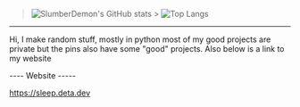 > ![SlumberDemon's GitHub stats](https://github-readme-stats.vercel.app/api?username=slumberdemon&hide=issues,prs&show_icons=true&theme=radical) > ![Top Langs](https://github-readme-stats.vercel.app/api/top-langs/?username=slumberdemon&layout=compact&theme=radical)

-------------------

Hi, I make random stuff, mostly in python most of my good projects 
are private but the pins also have some "good" projects. Also below is a link
to my website

---- Website -----

https://sleep.deta.dev




